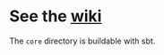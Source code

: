 
See the [wiki](https://github.com/adampingel/axle/wiki)
==========


The `core` directory is buildable with sbt.
